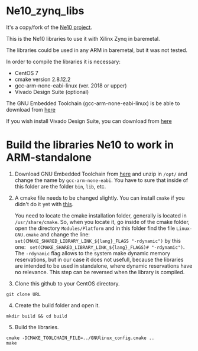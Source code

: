 # Ne10_zynq_libs
It's a copy/fork of the [Ne10 project](https://github.com/projectNe10/Ne10). 

This is the Ne10 libraries to use it with Xilinx Zynq in baremetal. 

The libraries could be used in any ARM in baremetal, but it was not tested.

In order to compile the libraries it is necessary:
* CentOS 7
* cmake version 2.8.12.2
* gcc-arm-none-eabi-linux (ver. 2018 or upper)
* Vivado Design Suite (optional)

The GNU Embedded Toolchain (gcc-arm-none-eabi-linux) is be able to download from [here](https://developer.arm.com/open-source/gnu-toolchain/gnu-rm/downloads)

If you wish install Vivado Design Suite, you can download from [here](https://www.xilinx.com/support/download.html)

# Build the libraries Ne10 to work in ARM-standalone

1. Download GNU Embedded Toolchain from [here](https://developer.arm.com/open-source/gnu-toolchain/gnu-rm/downloads) and unzip in ```/opt/``` and change the name by ```gcc-arm-none-eabi```. You have to sure that inside of this folder are the folder ```bin```, ```lib```, etc.
2. A cmake file needs to be changed slightly. You can install ```cmake``` if you didn't do it yet with [this](https://cmake.org/install/).   
   
   You need to locate the cmake installation folder, generally is located in ```/usr/share/cmake```. So, when you locate it, go inside of the cmake folder, open the directory ```Modules/Platform``` and in this folder find the file ```Linux-GNU.cmake``` and change the line: ```set(CMAKE_SHARED_LIBRARY_LINK_${lang}_FLAGS "-rdynamic")``` by this one: ``` set(CMAKE_SHARED_LIBRARY_LINK_${lang}_FLAGS)# "-rdynamic")```.   
   The ```-rdynamic``` flag allows to the system make dynamic memory reservations, but in our case it does not usefull, because the libraries are intended to be used in standalone, where dynamic reservations have no relevance. This step can be reversed when the library is compiled.

3. Clone this github to your CentOS directory.
```
git clone URL
```
4. Create the build folder and open it.
```
mkdir build && cd build
```
5. Build the libraries.
```
cmake -DCMAKE_TOOLCHAIN_FILE=../GNUlinux_config.cmake ..
make
```
